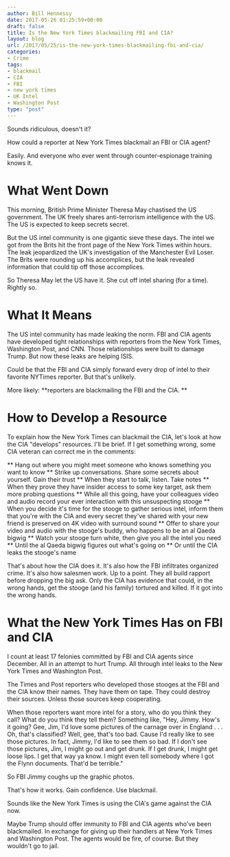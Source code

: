 ```yaml
---
author: Bill Hennessy
date: 2017-05-26 01:25:59+00:00
draft: false
title: Is the New York Times blackmailing FBI and CIA?
layout: blog
url: /2017/05/25/is-the-new-york-times-blackmailing-fbi-and-cia/
categories:
- Crime
tags:
- blackmail
- CIA
- FBI
- new york times
- UK Intel
- Washington Post
type: "post"
---
```


Sounds ridiculous, doesn't it?

How could a reporter at New York Times blackmail an FBI or CIA agent?

Easily. And everyone who ever went through counter-espionage training knows it.



# What Went Down



This morning, British Prime Minister Theresa May chastised the US government. The UK freely shares anti-terrorism intelligence with the US. The US is expected to keep secrets secret.

But the US intel community is one gigantic sieve these days. The intel we got from the Brits hit the front page of the New York Times within hours. The leak jeopardized the UK's investigation of the Manchester Evil Loser. The Brits were rounding up his accomplices, but the leak revealed information that could tip off those accomplices.

So Theresa May let the US have it. She cut off intel sharing (for a time). Rightly so.



# What It Means



The US intel community has made leaking the norm. FBI and CIA agents have developed tight relationships with reporters from the New York Times, Washington Post, and CNN. Those relationships were built to damage Trump. But now these leaks are helping ISIS.

Could be that the FBI and CIA simply forward every drop of intel to their favorite NYTimes reporter. But that's unlikely.

More likely: **reporters are blackmailing the FBI and the CIA. **



# How to Develop a Resource



To explain how the New York Times can blackmail the CIA, let's look at how the CIA "develops" resources. I'll be brief. If I get something wrong, some CIA veteran can correct me in the comments:




** Hang out where you might meet someone who knows something you want to know
** Strike up conversations. Share some secrets about yourself. Gain their trust
** When they start to talk, listen. Take notes
** When they prove they have insider access to some key target, ask them more probing questions
** While all this going, have your colleagues video and audio record your ever interaction with this unsuspecting stooge
** When you decide it's time for the stooge to gather serious intel, inform them that you're with the CIA and every secret they've shared with your new friend is preserved on 4K video with surround sound
** Offer to share your video and audio with the stooge's buddy, who happens to be an al Qaeda bigwig
** Watch your stooge turn white, then give you all the intel you need
** Until the al Qaeda bigwig figures out what's going on
** Or until the CIA leaks the stooge's name


That's about how the CIA does it. It's also how the FBI infiltrates organized crime. It's also how salesmen work. Up to a point. They all build rapport before dropping the big ask. Only the CIA has evidence that could, in the wrong hands, get the stooge (and his family) tortured and killed. If it got into the wrong hands.



# What the New York Times Has on FBI and CIA



I count at least 17 felonies committed by FBI and CIA agents since December. All in an attempt to hurt Trump. All through intel leaks to the New York Times and Washington Post.

The Times and Post reporters who developed those stooges at the FBI and the CIA know their names. They have them on tape. They could destroy their sources. Unless those sources keep cooperating.

When those reporters want more intel for a story, who do you think they call? What do you think they tell them? Something like, "Hey, Jimmy. How's it going? Gee, Jim, I'd love some pictures of the carnage over in England . . . Oh, that's classified? Well, gee, that's too bad. Cause I'd really like to see those pictures. In fact, Jimmy, I'd like to see them so bad. If I don't see those pictures, Jim, I might go out and get drunk. If I get drunk, I might get loose lips. I get that way ya know. I might even tell somebody where I got the Flynn documents. That'd be terrible."

So FBI Jimmy coughs up the graphic photos.

That's how it works. Gain confidence. Use blackmail.

Sounds like the New York Times is using the CIA's game against the CIA now.

Maybe Trump should offer immunity to FBI and CIA agents who've been blackmailed. In exchange for giving up their handlers at New York Times and Washington Post. The agents would be fire, of course. But they wouldn't go to jail.
